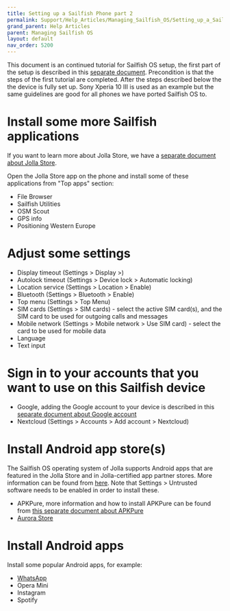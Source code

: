 ```yaml
---
title: Setting up a Sailfish Phone part 2
permalink: Support/Help_Articles/Managing_Sailfish_OS/Setting_up_a_Sailfish_Phone_part2/
grand_parent: Help Articles
parent: Managing Sailfish OS
layout: default
nav_order: 5200
---
```


This document is an continued tutorial for Sailfish OS setup, the first part of the setup is described in this [separate document](/Support/Help_Articles/Managing_Sailfish_OS/Setting_up_a_Sailfish_Phone/). Precondition is that the steps of the first tutorial are completed.
After the steps described below the the device is fully set up.
Sony Xperia 10 III is used as an example but the same guidelines are good for all phones we have ported Sailfish OS to.

# Install some more Sailfish applications

If you want to learn more about Jolla Store, we have a [separate document about Jolla Store](/Support/Help_Articles/Jolla_Store/).

Open the Jolla Store app on the phone and install some of these applications from "Top apps" section:
* File Browser
* Sailfish Utilities
* OSM Scout
* GPS info
* Positioning Western Europe 

# Adjust some settings

* Display timeout (Settings > Display >)
* Autolock timeout (Settings > Device lock > Automatic locking)
* Location service (Settings > Location > Enable)
* Bluetooth (Settings > Bluetooth > Enable)
* Top menu (Settings > Top Menu)
* SIM cards (Settings > SIM cards) - select the active SIM card(s), and the SIM card to be used for outgoing calls and messages
* Mobile network (Settings > Mobile network > Use SIM card) - select the card to be used for mobile data
* Language
* Text input 

# Sign in to your accounts that you want to use on this Sailfish device

* Google, adding the Google account to your device is described in this [separate document about Google account](/Support/Help_Articles/Accounts_Setup/Setup_Google_Account)
* Nextcloud (Settings > Accounts > Add account > Nextcloud)

# Install Android app store(s)

The Sailfish OS operating system of Jolla supports Android apps that are featured in the Jolla Store and in Jolla-certified app partner stores. More information can be found from [here](/Support/Help_Articles/Android_App_Support/#installing-applications-from-application-stores). Note that Settings > Untrusted software needs to be enabled in order to install these.
* APKPure, more information and how to install APKPure can be found from [this separate document about APKPure](/Support/Help_Articles/Android_App_Support/APKPure/)
* [Aurora Store](https://auroraoss.com)

# Install Android apps

Install some popular Android apps, for example:
* [WhatsApp](/Support/Help_Articles/Whatsapp_Setup/)
* Opera Mini
* Instagram
* Spotify


